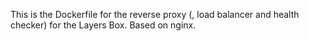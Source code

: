 This is the Dockerfile for the reverse proxy (, load balancer and health checker) for the Layers Box. Based on nginx.
